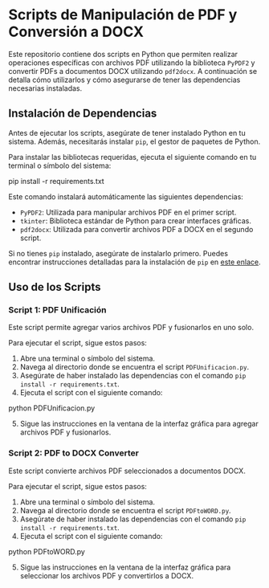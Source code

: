 # Scripts de Manipulación de PDF y Conversión a DOCX

Este repositorio contiene dos scripts en Python que permiten realizar operaciones específicas con archivos PDF utilizando la biblioteca `PyPDF2` y convertir PDFs a documentos DOCX utilizando `pdf2docx`. A continuación se detalla cómo utilizarlos y cómo asegurarse de tener las dependencias necesarias instaladas.

## Instalación de Dependencias

Antes de ejecutar los scripts, asegúrate de tener instalado Python en tu sistema. Además, necesitarás instalar `pip`, el gestor de paquetes de Python.

Para instalar las bibliotecas requeridas, ejecuta el siguiente comando en tu terminal o símbolo del sistema:

pip install -r requirements.txt



Este comando instalará automáticamente las siguientes dependencias:

- `PyPDF2`: Utilizada para manipular archivos PDF en el primer script.
- `tkinter`: Biblioteca estándar de Python para crear interfaces gráficas.
- `pdf2docx`: Utilizada para convertir archivos PDF a DOCX en el segundo script.

Si no tienes `pip` instalado, asegúrate de instalarlo primero. Puedes encontrar instrucciones detalladas para la instalación de `pip` en [este enlace](https://pip.pypa.io/en/stable/installation/).

## Uso de los Scripts

### Script 1: PDF Unificación

Este script permite agregar varios archivos PDF y fusionarlos en uno solo.

Para ejecutar el script, sigue estos pasos:

1. Abre una terminal o símbolo del sistema.
2. Navega al directorio donde se encuentra el script `PDFUnificacion.py`.
3. Asegúrate de haber instalado las dependencias con el comando `pip install -r requirements.txt`.
4. Ejecuta el script con el siguiente comando:

python PDFUnificacion.py


5. Sigue las instrucciones en la ventana de la interfaz gráfica para agregar archivos PDF y fusionarlos.

### Script 2: PDF to DOCX Converter

Este script convierte archivos PDF seleccionados a documentos DOCX.

Para ejecutar el script, sigue estos pasos:

1. Abre una terminal o símbolo del sistema.
2. Navega al directorio donde se encuentra el script `PDFtoWORD.py`.
3. Asegúrate de haber instalado las dependencias con el comando `pip install -r requirements.txt`.
4. Ejecuta el script con el siguiente comando:

python PDFtoWORD.py




5. Sigue las instrucciones en la ventana de la interfaz gráfica para seleccionar los archivos PDF y convertirlos a DOCX.
